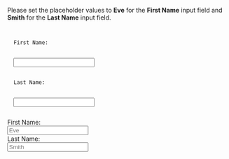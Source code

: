 Please set the placeholder
values to **Eve** for the **First Name**
input field and **Smith** for the **Last Name** input field.

<codeblock language="html" type="exercise" testMode="fixedInput" defaultCSS="form {max-width: 300px; margin: 10px auto; font-family: Lato; border-radius: 10px; padding: 1rem; box-shadow: 0px 0px 4px; background-color: snow; font-size: 1.2rem; } form * { margin: 0.5rem; } button , input[type=`button`] { padding: 0.2rem 1rem; font-size: 1.1rem; font-weight: 700; margin: 1rem 0; }">
<code>
<form>
  <label>First Name:</label>
  <br>
  <input/>
  <br>
  <label>Last Name:</label>
  <br>
  <input/>
</form>
</code>

<solution>
<form>
  <label>First Name:</label>
  <br>
  <input placeholder="Eve" />
  <br>
  <label>Last Name:</label>
  <br>
  <input placeholder="Smith" />
</form>
</solution>
</codeblock>
